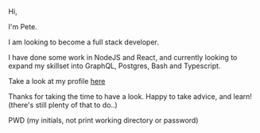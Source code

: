 Hi,

I'm Pete.

I am looking to become a full stack developer. 

I have done some work in NodeJS and React, and currently looking to expand my skillset into GraphQL, Postgres, Bash and Typescript.

Take a look at my profile [here](http://www.heyimpete.xyz)

Thanks for taking the time to have a look. Happy to take advice, and learn! (there's still plenty of that to do..)

PWD (my initials, not print working directory or password)

<!---
pwdrysdale/pwdrysdale is a ✨ special ✨ repository because its `README.md` (this file) appears on your GitHub profile.
You can click the Preview link to take a look at your changes.
--->
